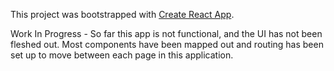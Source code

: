 This project was bootstrapped with [Create React App](https://github.com/facebook/create-react-app).

Work In Progress - 
So far this app is not functional, and the UI has not been fleshed out. Most components have been mapped out and routing has been set up to move between each page in this application. 